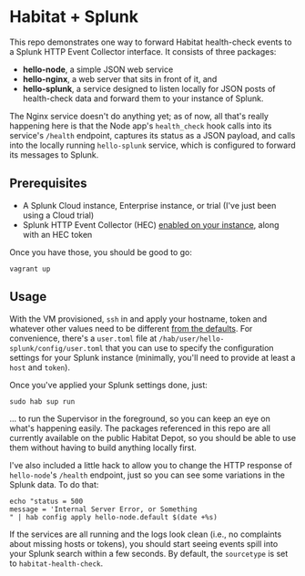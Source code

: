 # Habitat + Splunk

This repo demonstrates one way to forward Habitat health-check events to a Splunk HTTP Event Collector interface. It consists of three packages:

* **hello-node**, a simple JSON web service
* **hello-nginx**, a web server that sits in front of it, and
* **hello-splunk**, a service designed to listen locally for JSON posts of health-check data and forward them to your instance of Splunk.

The Nginx service doesn't do anything yet; as of now, all that's really happening here is that the Node app's `health_check` hook calls into its service's `/health` endpoint, captures its status as a JSON payload, and calls into the locally running `hello-splunk` service, which is configured to forward its messages to Splunk.

## Prerequisites

* A Splunk Cloud instance, Enterprise instance, or trial (I've just been using a Cloud trial)
* Splunk HTTP Event Collector (HEC) [enabled on your instance](http://dev.splunk.com/view/event-collector/SP-CAAAE7F), along with an HEC token

Once you have those, you should be good to go:

```
vagrant up
```

## Usage

With the VM provisioned, `ssh` in and apply your hostname, token and whatever other values need to be different [from the defaults](./packages/hello-splunk/habitat/default.toml). For convenience, there's a `user.toml` file at `/hab/user/hello-splunk/config/user.toml` that you can use to specify the configuration settings for your Splunk instance (minimally, you'll need to provide at least a `host` and `token`).

Once you've applied your Splunk settings done, just:

```
sudo hab sup run
```

... to run the Supervisor in the foreground, so you can keep an eye on what's happening easily. The packages referenced in this repo are all currently available on the public Habitat Depot, so you should be able to use them without having to build anything locally first.

I've also included a little hack to allow you to change the HTTP response of `hello-node`'s `/health` endpoint, just so you can see some variations in the Splunk data. To do that:

```
echo "status = 500
message = 'Internal Server Error, or Something
" | hab config apply hello-node.default $(date +%s)
```

If the services are all running and the logs look clean (i.e., no complaints about missing hosts or tokens), you should start seeing events spill into your Splunk search within a few seconds. By default, the `sourcetype` is set to `habitat-health-check`.
